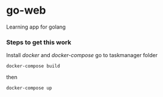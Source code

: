 # go-web
Learning app for golang


### Steps to get this work

Install *docker* and *docker-compose*
go to taskmanager folder

```
docker-compose build
```

then

```
docker-compose up
```
